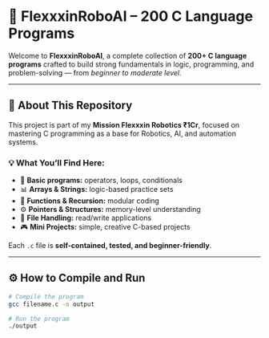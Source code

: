 # 🧠 FlexxxinRoboAI – 200 C Language Programs

Welcome to **FlexxxinRoboAI**, a complete collection of **200+ C language programs** crafted to build strong fundamentals in logic, programming, and problem-solving — from *beginner to moderate level*.

---

## 🚀 About This Repository

This project is part of my **Mission Flexxxin Robotics ₹1Cr**, focused on mastering C programming as a base for Robotics, AI, and automation systems.

### 💡 What You’ll Find Here:
- 🧩 **Basic programs:** operators, loops, conditionals  
- 📊 **Arrays & Strings:** logic-based practice sets  
- 🧱 **Functions & Recursion:** modular coding  
- ⚙️ **Pointers & Structures:** memory-level understanding  
- 🧾 **File Handling:** read/write applications  
- 🎮 **Mini Projects:** simple, creative C-based projects  

Each `.c` file is **self-contained, tested, and beginner-friendly**.

---

## ⚙️ How to Compile and Run

```bash
# Compile the program
gcc filename.c -o output

# Run the program
./output
